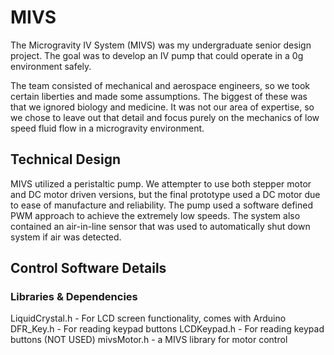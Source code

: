 # MIVS

The Microgravity IV System (MIVS) was my undergraduate senior design project.
The goal was to develop an IV pump that could operate in a 0g environment safely.

The team consisted of mechanical and aerospace engineers, so we took certain liberties
and made some assumptions. The biggest of these was that we ignored biology and medicine.
It was not our area of expertise, so we chose to leave out that detail and focus purely
on the mechanics of low speed fluid flow in a microgravity environment.

## Technical Design

MIVS utilized a peristaltic pump. We attempter to use both stepper motor and DC motor 
driven versions, but the final prototype used a DC motor due to ease of manufacture
and reliability. The pump used a software defined PWM approach to achieve the extremely
low speeds. The system also contained an air-in-line sensor that was used to automatically shut down 
system if air was detected.

## Control Software Details
### Libraries & Dependencies
LiquidCrystal.h     - For LCD screen functionality, comes with Arduino
DFR_Key.h           - For reading keypad buttons
LCDKeypad.h         - For reading keypad buttons (NOT USED)
mivsMotor.h         - a MIVS library for motor control

